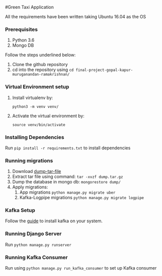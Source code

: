 #Green Taxi Application

All the requirements have been written taking Ubuntu 16.04 as the OS

### Prerequisites
1. Python 3.6
2. Mongo DB

Follow the steps underlined below:

1. Clone the github repository
2. cd into the repository using ```cd final-project-gopal-kapur-muruganandan-ramakrishnan/```


### Virtual Environment setup
1. Install virtualenv by:

    ```python3 -m venv venv/```
2. Activate the virtual environment by:

    ```source venv/bin/activate```

### Installing Dependencies
Run ```pip install -r requirements.txt``` to install dependencies


### Running migrations

1. Download [dump-tar-file](https://drive.google.com/open?id=14YPQHzoQtpeIhkaCW0bDw_4fpAn40aLC) 
2. Extract tar file using command:
```tar -xvzf dump.tar.gz```
3. Dump the database in mongo db:
```mongorestore dump/```
4. Apply migrations:
    1. App migrations ```python manage.py migrate uber```
    2. Kafka-Logpipe migrations ```python manage.py migrate logpipe```

### Kafka Setup
Follow the [guide](https://hevodata.com/blog/how-to-install-kafka-on-ubuntu/) to install kafka on your system.

### Running Django Server
Run ```python manage.py runserver```

### Running Kafka Consumer <TO BE MODIFIED>
Run using ```python manage.py run_kafka_consumer``` to set up Kafka consumer
